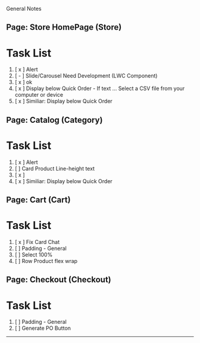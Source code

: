 General Notes 

## Page: Store HomePage (Store)

# Task List
1. [ x ] Alert 
2. [ - ] Slide/Carousel Need Development (LWC Component)
3. [ x ] ok 
4. [ x ] Display below Quick Order - If text ... Select a CSV file from your computer or device 
5. [ x ] Similiar: Display below Quick Order 


## Page: Catalog (Category)

# Task List
1. [ x ] Alert 
2. [   ] Card Product Line-height text
3. [ x ]
5. [ x ] Similiar: Display below Quick Order 


## Page: Cart (Cart)

# Task List
1. [ x ] Fix Card Chat 
2. [   ] Padding - General
3. [   ] Select 100%
4. [   ] Row Product flex wrap 


## Page: Checkout (Checkout)

# Task List
1. [   ] Padding - General
2. [   ] Generate PO Button




----

